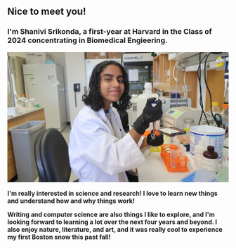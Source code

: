 ## Nice to meet you!
### I'm Shanivi Srikonda, a first-year at Harvard in the Class of 2024 concentrating in Biomedical Engieering.

![Shanivi Lab Pic](/images/shanivipicic.jpg)

**I'm really interested in science and research! I love to learn new things and understand how and why things work!**

**Writing and computer science are also things I like to explore, and I'm looking forward to learning a lot over the next four years and beyond. I also enjoy nature, literature, and art, and it was really cool to experience my first Boston snow this past fall!**

